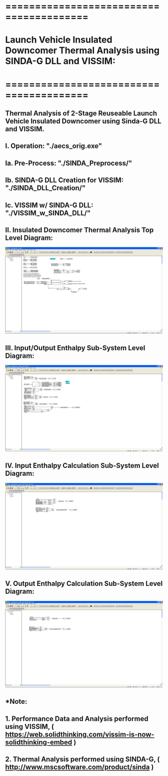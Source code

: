 # ========================================
# Launch Vehicle Insulated Downcomer Thermal Analysis using SINDA-G DLL and VISSIM:
# ========================================

## Thermal Analysis of 2-Stage Reuseable Launch Vehicle Insulated Downcomer using Sinda-G DLL and VISSIM.

##
## I. Operation: "./aecs_orig.exe"
## Ia. Pre-Process: "./SINDA_Preprocess/"
## Ib. SINDA-G DLL Creation for VISSIM: "./SINDA_DLL_Creation/"
## Ic. VISSIM w/ SINDA-G DLL: "./VISSIM_w_SINDA_DLL/"


##
## II. Insulated Downcomer Thermal Analysis Top Level Diagram:

![](./images/image_01.png)
##
## III. Input/Output Enthalpy Sub-System Level Diagram:

![](./images/image_02.png)
##
## IV. Input Enthalpy Calculation Sub-System Level Diagram:

![](./images/image_03.png)
##
## V. Output Enthalpy Calculation Sub-System Level Diagram:

![](./images/image_04.png)

## 
## *Note: 
## 1. Performance Data and Analysis performed using VISSIM, ( https://web.solidthinking.com/vissim-is-now-solidthinking-embed )
## 2. Thermal Analysis performed using SINDA-G, ( http://www.mscsoftware.com/product/sinda )
